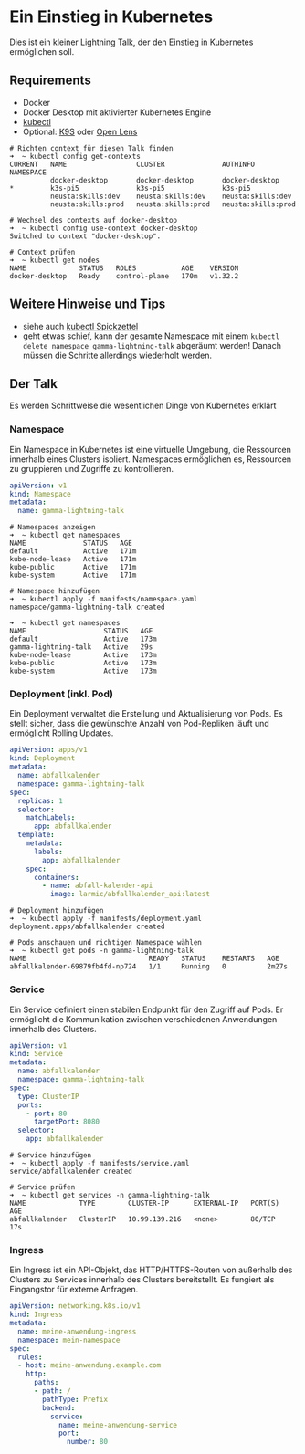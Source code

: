 # Ein Einstieg in Kubernetes

Dies ist ein kleiner Lightning Talk, der den Einstieg in Kubernetes ermöglichen soll.

## Requirements

* Docker
* Docker Desktop mit aktivierter Kubernetes Engine
* [kubectl](https://kubernetes.io/docs/reference/kubectl/)
* Optional: [K9S](https://k9scli.io/) oder [Open Lens](https://github.com/MuhammedKalkan/OpenLens)

```shell
# Richten context für diesen Talk finden
➜  ~ kubectl config get-contexts
CURRENT   NAME                 CLUSTER              AUTHINFO             NAMESPACE
          docker-desktop       docker-desktop       docker-desktop       
*         k3s-pi5              k3s-pi5              k3s-pi5              
          neusta:skills:dev    neusta:skills:dev    neusta:skills:dev    
          neusta:skills:prod   neusta:skills:prod   neusta:skills:prod 
      
# Wechsel des contexts auf docker-desktop    
➜  ~ kubectl config use-context docker-desktop
Switched to context "docker-desktop".

# Context prüfen
➜  ~ kubectl get nodes                        
NAME             STATUS   ROLES           AGE    VERSION
docker-desktop   Ready    control-plane   170m   v1.32.2
```

## Weitere Hinweise und Tips

* siehe auch [kubectl Spickzettel](https://kubernetes.io/de/docs/reference/kubectl/cheatsheet/)
* geht etwas schief, kann der gesamte Namespace mit einem `kubectl delete namespace gamma-lightning-talk` abgeräumt
  werden! Danach müssen die Schritte allerdings wiederholt werden.

## Der Talk

Es werden Schrittweise die wesentlichen Dinge von Kubernetes erklärt

### Namespace

Ein Namespace in Kubernetes ist eine virtuelle Umgebung, die Ressourcen innerhalb eines Clusters isoliert. Namespaces ermöglichen es, Ressourcen zu gruppieren und Zugriffe zu kontrollieren.

```yaml
apiVersion: v1
kind: Namespace
metadata:
  name: gamma-lightning-talk
```

```shell
# Namespaces anzeigen
➜  ~ kubectl get namespaces
NAME              STATUS   AGE
default           Active   171m
kube-node-lease   Active   171m
kube-public       Active   171m
kube-system       Active   171m

# Namespace hinzufügen
➜  ~ kubectl apply -f manifests/namespace.yaml
namespace/gamma-lightning-talk created

➜  ~ kubectl get namespaces
NAME                   STATUS   AGE
default                Active   173m
gamma-lightning-talk   Active   29s
kube-node-lease        Active   173m
kube-public            Active   173m
kube-system            Active   173m
```

### Deployment (inkl. Pod)

Ein Deployment verwaltet die Erstellung und Aktualisierung von Pods. Es stellt sicher, dass die gewünschte Anzahl von Pod-Repliken läuft und ermöglicht Rolling Updates.

```yaml
apiVersion: apps/v1
kind: Deployment
metadata:
  name: abfallkalender
  namespace: gamma-lightning-talk
spec:
  replicas: 1
  selector:
    matchLabels:
      app: abfallkalender
  template:
    metadata:
      labels:
        app: abfallkalender
    spec:
      containers:
        - name: abfall-kalender-api
          image: larmic/abfallkalender_api:latest
```

```shell
# Deployment hinzufügen
➜  ~ kubectl apply -f manifests/deployment.yaml
deployment.apps/abfallkalender created

# Pods anschauen und richtigen Namespace wählen
➜  ~ kubectl get pods -n gamma-lightning-talk
NAME                              READY   STATUS    RESTARTS   AGE
abfallkalender-69879fb4fd-np724   1/1     Running   0          2m27s
```

### Service

Ein Service definiert einen stabilen Endpunkt für den Zugriff auf Pods. Er ermöglicht die Kommunikation zwischen verschiedenen Anwendungen innerhalb des Clusters.

```yaml
apiVersion: v1
kind: Service
metadata:
  name: abfallkalender
  namespace: gamma-lightning-talk
spec:
  type: ClusterIP
  ports:
    - port: 80
      targetPort: 8080
  selector:
    app: abfallkalender
```

```shell
# Service hinzufügen
➜  ~ kubectl apply -f manifests/service.yaml
service/abfallkalender created

# Service prüfen
➜  ~ kubectl get services -n gamma-lightning-talk
NAME             TYPE        CLUSTER-IP      EXTERNAL-IP   PORT(S)   AGE
abfallkalender   ClusterIP   10.99.139.216   <none>        80/TCP    17s
```

### Ingress

Ein Ingress ist ein API-Objekt, das HTTP/HTTPS-Routen von außerhalb des Clusters zu Services innerhalb des Clusters bereitstellt. Es fungiert als Eingangstor für externe Anfragen.

```yaml
apiVersion: networking.k8s.io/v1
kind: Ingress
metadata:
  name: meine-anwendung-ingress
  namespace: mein-namespace
spec:
  rules:
  - host: meine-anwendung.example.com
    http:
      paths:
      - path: /
        pathType: Prefix
        backend:
          service:
            name: meine-anwendung-service
            port:
              number: 80
```
